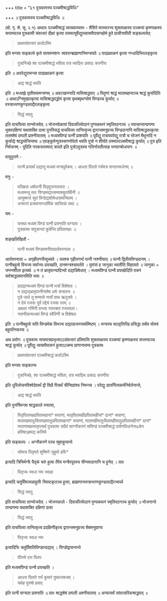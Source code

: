+++
title = "६१ पुत्रकामस्य पञ्चमीश्राद्धविधिः"

+++
॥ पुत्रकामस्य पञ्चमीश्राद्धविधिः ॥

(बो. गृ. शे. सू. २.१) अथातः पञ्चमीश्राद्धं व्याख्यास्यामः - शैशिरे मास्यारभ्य शुक्लपक्षस्य पञ्चम्यां कृष्णपक्षस्य सप्तम्याञ्च पुत्रकामी संवत्सरं दीक्षां कृत्वा तस्मात्पूर्वेद्युस्सायमौपासनहोमे हुते प्राचीनावीती सङ्कल्पयेत्

> प्रथमसंवत्सरं कर्ताऽस्मि

इति मनसा सङ्कल्पे कृते सायमनशनः त्र्यवरान्ब्राह्मणानिमन्त्रयते ॥ पादप्रक्षाळनं कृत्वा गन्धादिभिरलङ्कृत्य

> पुत्रानिच्छे श्वः पञ्चमीश्राद्धं भविता तत्र भवद्भिः प्रसादः करणीयः

इति ॥ अपरेद्युरामन्त्र्य पादप्रक्षाळनं कृत्वा

> अद्य श्राद्धं भवति

इति ॥ मध्याह्ने तृतीयमामन्त्रणम् ॥ अवटखननादि मासिश्राद्धवत् ॥ पितॄणां श्राद्धं मातामहानाञ्च श्राद्धं कुर्यादिति ॥ अथाऽग्निमुखात्कृत्वा मासिश्राद्धवद्धोमं कृत्वा पृथक्पृथग्घोमं पिण्डञ्च कुर्यात् ॥ वस्त्राभरणकुण्डलाद्यैरलङ्कृत्य

> सिद्धं भवतु

इति वाचयित्वा तान्भोजयेत् ॥ भोजनवेळायां दिवाकीर्त्यपठनं पुण्यकथनं स्मृतिपठनञ्च ॥ स्वाचान्तान्प्रणम्य भुक्तदक्षिणां यथाशक्ति दत्वा पुनस्सिद्धं वाचयित्वा तान्विसृज्य द्वारान्तमनुव्रज्य पिण्डदानानि मासिश्राद्धवत्कृत्वा ततश्शेषं दम्पती प्राश्नीयाताम् ॥ मध्यमपिण्डं पत्नीं प्राशयति ॥ पूर्वेद्यू रात्रावपरेद्यू रात्रौ च भोजनं मैथुनादि न कुर्याद्ये श्राद्धभोजिनश्च ॥ एवङ्कुर्वन्पुत्रस्सगणोपेतो भवति पुत्रो न शीर्यते तस्मात्पञ्चमीश्राद्धं कुर्यात् ॥ पुत्र इति निर्वचनम् - पुदिति नरकस्तस्मात् त्रायते इति पुत्रोऽपुत्रस्य गतिर्नास्तीत्याह भगवान्बोधायनः ॥

वायुपुराणे -

> पत्न्यै प्रजार्थं दद्यात्तु मध्यमं मन्त्रपूर्वकम् । आधत्त पितरो गर्भमत्र सन्तानवर्धनम् ॥

मनुः -

> पतिव्रता धर्मपत्नी पितृपूजनतत्परा ।  
मध्यमन्तु ततः पिण्डमद्यात्सम्यक्सुतार्थिनी ॥  
आयुष्मन्तं सुतं विन्देद्यशोमेधासमन्वितम् ।  
धनवन्तं प्रजावन्तन्धार्मिकं सात्त्विकं तथा ॥

यमः -

> यत्तथा मध्यमं पिण्डं पत्नी प्राश्नाति वाग्यता ।  
पुत्रकामा सपुत्रान्तां कुर्वन्ति प्रपितामहाः ॥

शङ्खलिखितौ -

> पत्नी मध्यमं पिण्डमश्नीयादार्तवस्नाता ॥

आर्तवस्नाता = अगृहीतगर्भेत्युच्यते । ततश्च गृहीतगर्भा पत्नी नाश्नीयात् ॥ पत्न्यै द्वितीयपिण्डदानम् । पत्नीबहुत्वे विभज्य सर्वाभ्यः प्रयच्छति, दानमन्त्रश्चावर्तते । पुमांसं ह जानुका भवतीति विज्ञायते ॥ जानुका = जननशीला इत्यर्थः ॥ न तं भ्रातृपत्न्यादिभ्यो दद्यान्निषेधात् । मध्यमपिण्डं पत्न्यै प्रयच्छेदिति वचनं सर्वश्राद्धसमानमिति भावः ॥

> प्रदद्यान्मध्यमं पिण्डं पत्न्यै भर्त्रा विशेषतः ।  
न दद्याद्भ्रातृपत्नीनामेष धर्मः सनातनः ॥  
पुत्रे जाते तु षण्मासे नार्यां वाथ ऋतुत्रये ।  
न देयं रजसः पूर्वं तद्देयं रजसः परम् ॥  
अक्षता गर्भिणी वन्ध्या गतरक्ता रजस्वला।  
नाश्नीयान्मध्यमं पिण्डं स्वैरिणी च विशेषतः

इति ॥ पत्नीबहुत्वे सति पिण्डमेकं विभज्य दद्यात्प्रजननार्थमिष्टम् । मन्त्रस्य चाऽवृत्तिरिह प्रसिद्धा तथैव योक्त्रं बहुपत्निकस्य ॥

अथ प्रयोगः ॥ पुत्रकामः माघमासप्रभृत्याऽऽसंवत्सरं प्रतिमासि शुक्लपक्षस्य पञ्चम्यां कृष्णपक्षस्य सप्तम्याञ्च श्राद्धं कुर्यात् ॥ पूर्वेद्युः सायमौपासनं हुत्वाऽऽचम्य प्राणानायम्य पुत्रकामः

> प्रथमसंवत्सरं पञ्चमीश्राद्धं कर्ताऽस्मि

इति मनसा सङ्कल्प्य

> पुत्रानिच्छे, श्वः पञ्चमीश्राद्धं भविता, तत्र भवद्भिः प्रसादः करणीयः

इति धुरिलोचनविश्वेदेवार्थं द्वौ विप्रौ पित्रर्थं त्रीन्विप्रांश्च निमन्त्र्य । परेद्युः प्रातर्नित्यकर्मनिर्वर्तनान्ते,

> अद्य श्राद्धं भवति

इति पुनर्निमन्त्र्य श्राद्धकाले स्नात्वा,

> पितृपितामहप्रपितामहानां° रूपाणां, मातृपितामहीप्रपितामहीनां° दानां° रूपाणां, मातामहमातुःपितामहमातुःप्रपितामहानां° रूपाणां, मातामहीमातुःपितामहीमातुःप्रपितामहीनां° दानां° रूपाणामक्षय्यतृप्त्यर्थं पुत्रकामः सदैवं साग्नौकरणं सपिण्डं पञ्चमीश्राद्धं पार्वणविधानेनाsन्नेन हविषाऽहमद्य करिष्ये

इति सङ्कल्पः । अग्नौकरणे पञ्च स्रुवाहुत्यन्ते

> सोमाय पितृमते शुष्मिणे जुहुमो हविः°

इत्यादि त्रिभिर्मन्त्रैः पैतृकं चरुं हुत्वा तैरेव मन्त्रैरपूपस्य त्रीण्यवदानानि च हुनेत् । ततः

> पितृभ्यः स्वधा नमः स्वाहा

इत्यादि चतुर्विंशत्यन्नाहुतीः स्विष्टकृतञ्च हुत्वा, ब्राह्मणान्वस्त्राभरणकुण्डलाद्यैरभ्यर्च्य

> सिद्धं भवतु

इति वाचयित्वा तान्भोजयेत् । भोजनकाले -  दिवाकीर्त्यपठनं पुण्यकथनं स्मृतिपठनञ्च कुर्यात् ॥ भोजनान्ते तान्प्रणम्य यथाशक्ति दक्षिणां दत्वा

> सिद्धं भवतु

इति वाचयित्वा तान्विसृज्य प्रदक्षिणीकृत्य द्वारान्तमनुव्रज्य शेषमनुज्ञाप्य

> पितृभ्यः स्वधा नमः

इत्यादिभिः चतुर्विंशतिपिण्डान्दद्यात् । पिण्डोद्वासनान्ते

> वीरम्मे दत्त पितरः

इति मध्यमपिण्डं पत्न्यै प्रयच्छति ।

> आधत्त पितरो गर्भं कुमारं पुष्करस्रजम् ।  
यथेह पुरुषो हसत्

इति पत्नी वाग्यता प्राश्नाति ॥ ततः श्राद्धशेषं दम्पती अश्नीयाताम् ॥ अन्यत्सर्वं सांवत्सरिकश्राद्धवत् ॥

